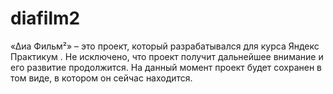# diafilm2
«Δиа Фильм²» – это проект, который разрабатывался для курса Яндекс Практикум . Не исключено, что проект получит дальнейшее внимание и его развитие продолжится. На данный момент проект будет сохранен в том виде, в котором он сейчас находится. 

